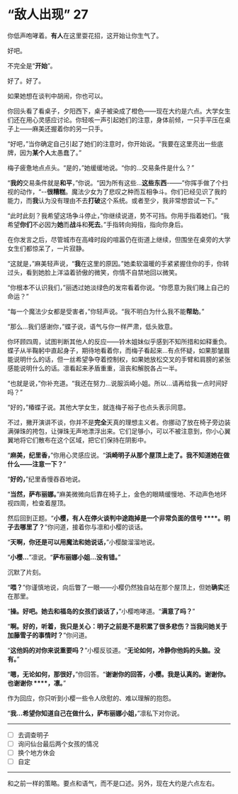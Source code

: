 # “敌人出现” 27

你低声咆哮着。**有人**在这里耍花招，这开始让你生气了。

好吧。

不完全是“**开始**”。

好了。好了。

如果她想在谈判中胡闹，你也可以。

你回头看了看桌子，夕阳西下，桌子被染成了橙色——现在大约是六点。大学女生们还在用心灵感应讨论。你轻咳一声引起她们的注意，身体前倾，一只手平压在桌子上——麻美还握着你的另一只手。

“好吧，”当你确定自己引起了她们的注意时，你开始说。“我要在这里亮出一些底牌，因为**某个人**太愚蠢了。”

梅子疲惫地点点头。“是的，”她缓缓地说。“你的...交易条件是什么？”

“**我的**交易条件就是**和平**，”你说。“因为所有这些...**这些东西**-——”你挥手做了个扫视的动作，“--**很糟糕**。魔法少女为了悲叹之种而互相争斗。你们已经见识了我的能力，而**我**认为没有理由不去**打破**这个系统。或者至少，我非常想尝试一下。”

“此时此刻？我希望这场争斗停止，”你继续说道，势不可挡。你用手指着她们。“我希望**你们**不必因为**她**而**战斗**和**死去**。”手指转向拇指，指向你身后。

在你发言之后，尽管城市在高峰时段的喧嚣仍在街道上继续，但围坐在桌旁的大学女生们都惊呆了，一片寂静。

“这就是，”麻美轻声说，“**我**在这里的原因。”她柔软温暖的手紧紧握住你的手，你转过头，看到她脸上洋溢着骄傲的微笑，你情不自禁地回以微笑。

“你根本不认识我们，”丽透过她淡绿色的发帘看着你说。“你愿意为我们赌上自己的命运？”

“每一个魔法少女都是受害者，”你轻声说。“我不明白为什么我不能**帮助**。”

“那么...我们感谢你，”蝶子说，语气与你一样严肃，低头致意。

你环顾四周，试图判断其他人的反应——铃木姐妹似乎感到不知所措和如释重负。蝶子从半鞠躬中直起身子，期待地看着你，而梅子看起来...有点怀疑，如果那皱眉能说明什么的话，但一丝希望争夺着控制权，如果她放松交叉的手臂和肩膀的紧张感能说明什么的话。凛看起来矛盾重重，沮丧和解脱各占一半。

“也就是说，”你补充道。“我还在努力...说服浜崎小姐。所以...请再给我一点时间好吗？”

“好的，”椿蝶子说。其他大学女生，就连梅子裕子也点头表示同意。

不过，撇开演讲不谈，你并不是**完全**天真的理想主义者。你挪动了放在椅子旁边装满弹珠的挎包，让弹珠无声地漂浮出来。它们足够小，可以不被注意到，你小心翼翼地将它们散布在这个区域，把它们保持在阴影中。

“**麻美，纪里香，**”你用心灵感应说。“**浜崎明子从那个屋顶上走了。我不知道她在做什么——注意一下？**”

“**好的，**”纪里香慢吞吞地说。

“**当然，萨布丽娜。**”麻美微微向后靠在椅子上，金色的眼睛缓慢地、不动声色地环视四周，检查着屋顶。

然后回到正题。“**小樱，有人在停火谈判中途跑掉是一个非常负面的信号 ****。明子去哪里了？**”你问道，接着你与凛和小樱的谈话。

“**天啊，你还是可以用魔法和她说话，**”小樱酸溜溜地说。

“**小樱...**”凛说。“**萨布丽娜小姐...没有错。**”

沉默了片刻。

“**喂？**”你谨慎地说，向后瞥了一眼——小樱仍然独自站在那个屋顶上，但她**确实**还在那里。

“**操。好吧。她去和福岛的女孩们谈话了，**”小樱咆哮道。“**满意了吗？**”

“**啊。好的，听着，我只是关心：明子之前是不是积累了很多悲伤？当我问她关于加藤雪子的事情时？**”你问道。

“**这他妈的对你来说重要吗？**”小樱反驳道。“**无论如何，冷静你他妈的头脑。没有。**”

“**嗯，无论如何，那很好，**”你回答。“**谢谢你的回答，小樱。我是认真的。谢谢你。也谢谢你 ****，凛。**”

作为回应，你只听到小樱一些令人欣慰的、难以理解的抱怨。

“**我...希望你知道自己在做什么，萨布丽娜小姐，**”凛私下对你说。

---

- [ ] 去调查明子
- [ ] 询问仙台最后两个女孩的情况  
- [ ] 换个地方休会
- [ ] 自定

---

和之前一样的策略。要点和语气，而不是口述。另外，现在大约是六点左右。
